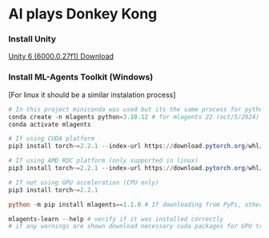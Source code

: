 # AI plays Donkey Kong

### Install Unity

[Unity 6 (6000.0.27f1) Download](https://unity.com/releases/editor/whats-new/6000.0.27#installs)

### Install ML-Agents Toolkit (Windows)

[For linux it should be a similar instalation process]

```powershell
# In this project miniconda was used but its the same process for python venv
conda create -n mlagents python=3.10.12 # for mlagents 22 (oct/5/2024)
conda activate mlagents

# If using CUDA platform
pip3 install torch~=2.2.1 --index-url https://download.pytorch.org/whl/cu121

# If using AMD ROC platform (only supported in linux)
pip3 install torch~=2.2.1 --index-url https://download.pytorch.org/whl/rocm6.2

# If not using GPU acceleration (CPU only)
pip3 install torch~=2.2.1

python -m pip install mlagents==1.1.0 # If downloading from PyPi, otherwise download it from the ML-Agents gh repo

mlagents-learn --help # verify if it was installed correctly
# if any warnings are shown download necessary cuda packages for GPU training
```
